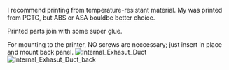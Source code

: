 I recommend printing from temperature-resistant material. My was printed from PCTG, but ABS or ASA bouldbe better choice.

Printed parts join with some super glue.

For mounting to the printer, NO screws are neccessary; just insert in place and mount back panel.
![Internal_Exhasut_Duct](https://github.com/user-attachments/assets/8ba91f1c-1c8b-4c16-91eb-55655599b2d9)
![Internal_Exhasut_Duct_back](https://github.com/user-attachments/assets/521a88a9-186f-4957-868c-bf2952827c5d)
